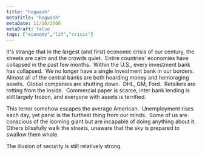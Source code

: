 ```yaml
---
title: "hogwash"
metaTitle: "hogwash"
metaDate: 11/10/2008
metaDraft: false
tags: ["economy","lïf","crisis"]
---
```


It's strange that in the largest (and first) economic crisis of our century, the streets are calm and the crowds quiet.  Entire countries' economies have collapsed in the past few months.  Within the U.S., every investment bank has collapsed.  We no longer have a single investment bank in our borders.  Almost all of the central banks are both hoarding money and hemoraging assets.  Global companies are shutting down.  DHL, GM, Ford.  Retailers are rotting from the inside.  Commercial paper is scarce, inter bank lending is still largely frozon, and everyone with assets is terrified.  
  
This terror somehow escapes the average American.  Unemployment rises each day, yet panic is the furthest thing from our minds.  Some of us are conscious of the looming giant but are incapable of doing anything about it.  Others blissfully walk the streets, unaware that the sky is prepared to swallow them whole.  
  
The illusion of security is still relatively strong.